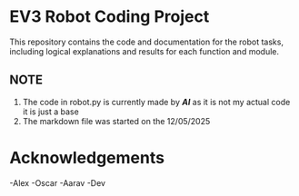 # EV3 Robot Coding Project
This repository contains the code and documentation for the robot tasks, including logical explanations and results for each function and module.
## NOTE
1. The code in robot.py is currently made by ***AI*** as it is not my actual code it is just a base
2. The markdown file was started on the 12/05/2025


# Acknowledgements
-Alex
-Oscar
-Aarav
-Dev
